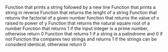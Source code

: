Function that prints a string followed by a new line
Function that prints a string in reverse
Function that returns the lenght of a string
Function that returns the factorial of a given number
function that returns the value of x raised to power of y
Function that returns the natural square root of a number
Function that returns 1 if the input integer is a prime number,
 otherwise return 0
Function that returns 1 if a string ia a palindrome and 0 if not
Function tha compares two strings and returns 1 if the strings 
 can be considerd identical, otherwise return 0
